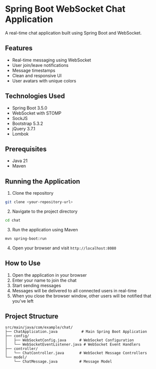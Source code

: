 # Spring Boot WebSocket Chat Application

A real-time chat application built using Spring Boot and WebSocket.

## Features

- Real-time messaging using WebSocket
- User join/leave notifications
- Message timestamps
- Clean and responsive UI
- User avatars with unique colors

## Technologies Used

- Spring Boot 3.5.0
- WebSocket with STOMP
- SockJS
- Bootstrap 5.3.2
- jQuery 3.7.1
- Lombok

## Prerequisites

- Java 21
- Maven

## Running the Application

1. Clone the repository
```bash
git clone <your-repository-url>
```

2. Navigate to the project directory
```bash
cd chat
```

3. Run the application using Maven
```bash
mvn spring-boot:run
```

4. Open your browser and visit `http://localhost:8080`

## How to Use

1. Open the application in your browser
2. Enter your name to join the chat
3. Start sending messages
4. Messages will be delivered to all connected users in real-time
5. When you close the browser window, other users will be notified that you've left

## Project Structure

```
src/main/java/com/example/chat/
├── ChatApplication.java           # Main Spring Boot Application
├── config/
│   ├── WebSocketConfig.java      # WebSocket Configuration
│   └── WebSocketEventListener.java # WebSocket Event Handlers
├── controller/
│   └── ChatController.java       # WebSocket Message Controllers
└── model/
    └── ChatMessage.java          # Message Model
``` 
